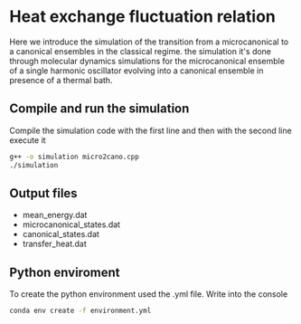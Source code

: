 # Heat exchange fluctuation relation

Here we introduce the simulation of the transition from a microcanonical to a canonical ensembles in the classical regime. the simulation it's done through molecular dynamics simulations for the microcanonical ensemble of a single harmonic oscillator evolving into a canonical ensemble in presence of a thermal bath.

## Compile and run the simulation

Compile the simulation code with the first line and then with the second line execute it

```bash
g++ -o simulation micro2cano.cpp
./simulation
```

## Output files

- mean_energy.dat
- microcanonical_states.dat
- canonical_states.dat
- transfer_heat.dat

## Python enviroment

To create the python environment used the .yml file. Write into the console

```bash
conda env create -f environment.yml
```
